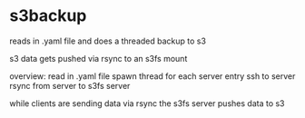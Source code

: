 s3backup
========

reads in .yaml file and does a threaded backup to s3

s3 data gets pushed via rsync to an s3fs mount

overview:
  read in .yaml file
	  spawn thread for each server entry
		  ssh to server
			rsync from server to s3fs server
	
while clients are sending data via rsync the s3fs server pushes data to s3
